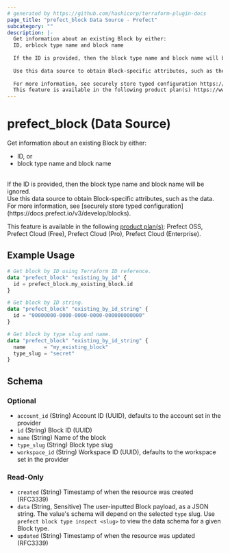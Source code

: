 ```yaml
---
# generated by https://github.com/hashicorp/terraform-plugin-docs
page_title: "prefect_block Data Source - Prefect"
subcategory: ""
description: |-
  Get information about an existing Block by either:
  ID, orblock type name and block name
  
  If the ID is provided, then the block type name and block name will be ignored.
  
  Use this data source to obtain Block-specific attributes, such as the data.
  
  For more information, see securely store typed configuration https://docs.prefect.io/v3/develop/blocks.
  This feature is available in the following product plan(s) https://www.prefect.io/pricing: Prefect OSS, Prefect Cloud (Free), Prefect Cloud (Pro), Prefect Cloud (Enterprise).
---
```


# prefect_block (Data Source)

Get information about an existing Block by either:
- ID, or
- block type name and block name
<br>
If the ID is provided, then the block type name and block name will be ignored.
<br>
Use this data source to obtain Block-specific attributes, such as the data.
<br>
For more information, see [securely store typed configuration](https://docs.prefect.io/v3/develop/blocks).


This feature is available in the following [product plan(s)](https://www.prefect.io/pricing): Prefect OSS, Prefect Cloud (Free), Prefect Cloud (Pro), Prefect Cloud (Enterprise).

## Example Usage

```terraform
# Get block by ID using Terraform ID reference.
data "prefect_block" "existing_by_id" {
  id = prefect_block.my_existing_block.id
}

# Get block by ID string.
data "prefect_block" "existing_by_id_string" {
  id = "00000000-0000-0000-0000-000000000000"
}

# Get block by type slug and name.
data "prefect_block" "existing_by_id_string" {
  name      = "my_existing_block"
  type_slug = "secret"
}
```

<!-- schema generated by tfplugindocs -->
## Schema

### Optional

- `account_id` (String) Account ID (UUID), defaults to the account set in the provider
- `id` (String) Block ID (UUID)
- `name` (String) Name of the block
- `type_slug` (String) Block type slug
- `workspace_id` (String) Workspace ID (UUID), defaults to the workspace set in the provider

### Read-Only

- `created` (String) Timestamp of when the resource was created (RFC3339)
- `data` (String, Sensitive) The user-inputted Block payload, as a JSON string. The value's schema will depend on the selected `type` slug. Use `prefect block type inspect <slug>` to view the data schema for a given Block type.
- `updated` (String) Timestamp of when the resource was updated (RFC3339)
